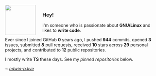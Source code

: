 <img align="left" width="100px" style="padding-right: 20px" src="https://static-00.iconduck.com/assets.00/file-type-angular-icon-1907x2048-tobdkjt1.png">

### Hey!

I'm someone who is passionate about **GNU/Linux** and likes to **write code**.


Ever since I joined GitHub **0** years ago, I pushed **944** commits, opened **3** issues, submitted **8** pull requests, received **10** stars across **29** personal projects, and contributed to **12** public repositories.

I mostly write **TS** these days. See my _pinned repositories_ below.

**~** [_edwin-p.live_](https://edwin-p.live/)
